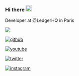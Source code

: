 ### Hi there <img src="https://media.giphy.com/media/hvRJCLFzcasrR4ia7z/giphy.gif" width="20px" /> 

Developer at @LedgerHQ in Paris

<img src="https://www.ledger.com/wp-content/themes/ledger-v2/public/images/ledger-logo-long.svg" />

[![github](https://img.shields.io/badge/GitHub-000000?style=for-the-badge&logo=GitHub&logoColor=white)](https://github.com/JunichiSugiura)

[![youtube](https://img.shields.io/badge/YouTube-000000?style=for-the-badge&logo=YouTube&logoColor=FF0000)](https://www.youtube.com/c/JunichiSugiura)

[![twitter](https://img.shields.io/badge/Twitter-000000?style=for-the-badge&logo=Twitter&logoColor=1DA1F2)](https://twitter.com/JunichiSugiura)

[![instagram](https://img.shields.io/badge/Instagram-000000?style=for-the-badge&logo=Instagram&logoColor=E1306C)](https://www.instagram.com/junichisugiura_/)
